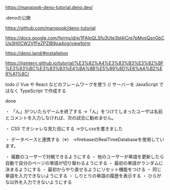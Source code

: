 https://maropook-deno-tutorial.deno.dev/


:denoの公開

https://github.com/maropook/deno-tutorial

https://docs.google.com/forms/d/e/1FAIpQLSfu3Ute3bl4iCre7pMvoQsnGbCUq3H0CW2VfFeZPZtB9oa4og/viewform

https://deno.land/#installation

https://jigintern.github.io/tutorial/%E3%82%A4%E3%83%B3%E3%82%BF%E3%83%BC%E3%83%B3%E4%BA%8B%E5%89%8D%E8%AA%B2%E9%A1%8C/


todo
// Vue や React などのフレームワークを使う
// サーバーを JavaScript ではなく TypeScript で作成する

done


・ 「ん」がついたらゲームを終了する
  →「ん」をつけてしまったユーザは名前とコメントを入力しなければ、次の試合に勧めません。

・ CSS でオシャレな見た目にする
  →少しcssを書きました

・ データベースと連携する（※）
  →firebaseのRealTimeDatabaseを使用しています。

・ 複数のユーザーで対戦できるようにする
・ 他のユーザーが単語を更新したら自動で自分のページの単語が切り替わるようにする
・ 最初の単語がランダムに決まるようにする
・ 最初からやり直せるようにリセット機能をつける
・ 同じ単語を入力できないようにする
・ しりとりの単語の履歴を表示する
・ ひらがな以外を入力できないようにする
